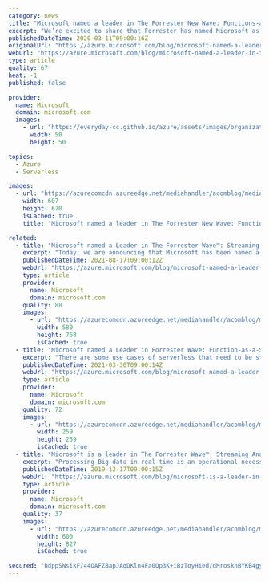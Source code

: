 ```yaml
---
category: news
title: "Microsoft named a leader in The Forrester New Wave: Functions-as-a-Service Platforms"
excerpt: "We’re excited to share that Forrester has named Microsoft as a leader in the inaugural report, The Forrester New Wave™: Function-As-A-Service Platforms, Q1 2020 based on their evaluation of Azure Functions and integrated development tooling. We believe Forrester’s findings reflect the strong momentum"
publishedDateTime: 2020-03-11T09:00:16Z
originalUrl: "https://azure.microsoft.com/blog/microsoft-named-a-leader-in-the-forrester-new-wave-functions-as-a-service-platforms/"
webUrl: "https://azure.microsoft.com/blog/microsoft-named-a-leader-in-the-forrester-new-wave-functions-as-a-service-platforms/"
type: article
quality: 67
heat: -1
published: false

provider:
  name: Microsoft
  domain: microsoft.com
  images:
    - url: "https://everyday-cc.github.io/azure/assets/images/organizations/microsoft.com-50x50.jpg"
      width: 50
      height: 50

topics:
  - Azure
  - Serverless

images:
  - url: "https://azurecomcdn.azureedge.net/mediahandler/acomblog/media/Default/blog/1b803064-57ed-4b9f-8899-07ff770c6176.png"
    width: 607
    height: 670
    isCached: true
    title: "Microsoft named a leader in The Forrester New Wave: Functions-as-a-Service Platforms"

related:
  - title: "Microsoft named a Leader in The Forrester Wave™: Streaming Analytics, Q2 2021"
    excerpt: "Today, we are announcing that Microsoft has been named a Leader in The Forrester Wave™: Streaming Analytics, Q2 2021. We believe this report truly reflects the market momentum of Azure Stream Analytics, satisfied customers, a growing partner ecosystem, and the overall strength of our Azure cloud platform."
    publishedDateTime: 2021-08-17T09:00:12Z
    webUrl: "https://azure.microsoft.com/blog/microsoft-named-a-leader-in-the-forrester-wave-streaming-analytics-q2-2021/"
    type: article
    provider:
      name: Microsoft
      domain: microsoft.com
    quality: 88
    images:
      - url: "https://azurecomcdn.azureedge.net/mediahandler/acomblog/media/Default/blog/b05f91f0-afa4-4b6d-9a08-1e70dba99d6e.gif"
        width: 580
        height: 768
        isCached: true
  - title: "Microsoft named a Leader in Forrester Wave: Function-as-a-Service Platforms"
    excerpt: "There are some use cases of serverless that need to be stateful—such as long-running workflows, human approved processes, and e-commerce shopping cart applications. Durable Functions, an extension to the Azure Functions runtime that brings stateful and orchestration capabilities to serverless functions."
    publishedDateTime: 2021-03-30T09:00:14Z
    webUrl: "https://azure.microsoft.com/blog/microsoft-named-a-leader-in-forrester-wave-functionasaservice-platforms/"
    type: article
    provider:
      name: Microsoft
      domain: microsoft.com
    quality: 72
    images:
      - url: "https://azurecomcdn.azureedge.net/mediahandler/acomblog/media/Default/blog/963b247c-c1ef-4c66-af26-6e77621d8b30.png"
        width: 259
        height: 259
        isCached: true
  - title: "Microsoft is a leader in The Forrester Wave™: Streaming Analytics, Q3 2019"
    excerpt: "Processing Big data in real-time is an operational necessity for many businesses. Azure Stream Analytics is Microsoft’s serverless real-time analytics offering for complex event processing.\r\n\r\nWe are excited and humbled to announce that Microsoft has been named a leader in The Forrester Wave™: Streaming"
    publishedDateTime: 2019-12-17T09:00:15Z
    webUrl: "https://azure.microsoft.com/blog/microsoft-is-a-leader-in-the-forrester-wave-streaming-analytics-q3-2019/"
    type: article
    provider:
      name: Microsoft
      domain: microsoft.com
    quality: 37
    images:
      - url: "https://azurecomcdn.azureedge.net/mediahandler/acomblog/media/Default/blog/d98fb6ab-aa62-4760-9530-3caee7219d19.gif"
        width: 600
        height: 827
        isCached: true

secured: "hdppSNsikF/44OAFZBapJAqDKln4Fa0Op3K+iBzToyHied/dMrosknBYKB4gyxrUu635Cx8YACDVYMAiYMjFzf6yZsqxV+gzT9FGRFtsTsU85uSlEywYeCBf6Qrvojvo2sehVTYssFCV2WCPyjRR/w5OzWq/h+5ZCy5gS73wzfkYP5M1eKclgzAXApWLYvIwhYL1L8nLYFGV4iBaa/ibtt3vC8HgKZay0XRKjKnBG+ISR1ZYEh+JJOttnBkTZz9gd4O1I9RkPYtKphoBbozNPDBZ9eyWH/0sps6i/hQ4NuiB2ed0OBGUYZVc8Tv9LtwykkvF6EfLysTp3ODxl+8rg5wfUPcNLFdgYysFyrqAMt4=;wjHm78wEd3oV8Oa/fQ//xA=="
---
```


